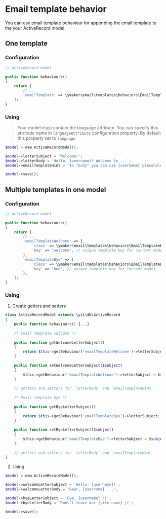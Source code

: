 Email template behavior
=======================

You can use email template behaviour for appending the email template to the
your ActiveRecord model.

## One template

### Configuration

```php
// ActiveRecord model

public function behaviours()
{
    return [
        // ...
        'emailTemplate' => \ymaker\email\templates\behaviors\EmailTemplateBehavior::class,
    ];
}
```

### Using

> Your model must contain the language attribute. You can specify this attribute name
> in `languageAttribute` configuration property. By default this property set to `language`.

```php
$model = new ActiveRecordModel();

$model->letterSubject = 'Welcome!';
$model->letterBody = 'Hello, {username}! Welcome to ...';
$model->emailTemplateHint = 'In "body" you can use {username} placeholder';

$model->save();
```

## Multiple templates in one model

### Configuration

```php
// ActiveRecord model

public function behaviours()
{
    return [
        // ...
        'emailTemplateWelcome' => [
            'class' => \ymaker\email\templates\behaviors\EmailTemplateBehavior::class,
            'key' => 'welcome', // unique template key for current model
        ],
        'emailTemplateBye' => [
            'class' => \ymaker\email\templates\behaviors\EmailTemplateBehavior::class,
            'key' => 'bue', // unique template key for current model
        ],
    ];
}
```

### Using

1. Create getters and setters
```php
class ActiveRecordModel extends \yii\db\ActiveRecord
{
    public function behaviours() {...}
    
    /* Email template welcome */
    
    public function getWelcomeLetterSubject()
    {
        return $this->getBehaviour('emailTemplateWelcome')->letterSubject;
    }
    
    public function setWelcomeLetterSubject($subject)
    {
        $this->getBehaviour('emailTemplateWelcome')->letterSubject = $subject;
    }
    
    // getters and setters for `letterBody` and `emailTemplateHint`
    
    /* Email template bye */
    
    public function getByeLetterSubject()
    {
        return $this->getBehaviour('emailTemplateBye')->letterSubject;
    }
    
    public function setByeLetterSubject($subject)
    {
        $this->getBehaviour('emailTemplateBye')->letterSubject = $subject;
    }
    
    // getters and setters for `letterBody` and `emailTemplateHint`
}
```

2. Using
```php
$model = new ActiveRecordModel();

$model->welcomeLetterSubject = 'Hello, {username}!';
$model->welcomeLetterBody = 'Dear, {username} ...';

$model->byeLetterSubject = 'Bye, {username} :(';
$model->byeLetterBody = 'Don\'t leave our {site-name} ;(';

$model->save();
```
